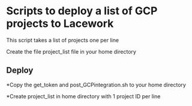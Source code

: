 # Scripts to deploy a list of GCP projects to Lacework

This script takes a list of projects one per line

Create the file project_list file in your home directory

## Deploy
*Copy the get_token and post_GCPintegration.sh to your home directory

*Create project_list in home directory with 1 project ID per line
